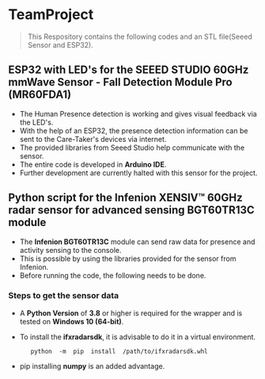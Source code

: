 # TeamProject
>This Respository contains the following codes and an STL file(Seeed Sensor and ESP32).

## ESP32 with LED's for the SEEED STUDIO 60GHz mmWave Sensor - Fall Detection Module Pro (MR60FDA1)
- The Human Presence detection is working and gives visual feedback via the LED's.
- With the help of an ESP32, the presence detection information can be sent to the Care-Taker's devices via internet.
- The provided libraries from Seeed Studio help communicate with the sensor.
- The entire code is developed in **Arduino IDE**.
- Further development are currently halted with this sensor for the project.
## Python script for the Infenion XENSIV™ 60GHz radar sensor for advanced sensing BGT60TR13C module
- The **Infenion BGT60TR13C** module can send raw data for presence and activity sensing to the console.
- This is possible by using the libraries provided for the sensor from Infenion.
- Before running the code, the following needs to be done.
### Steps to get the sensor data 
- A **Python Version** of **3.8** or higher is required for the wrapper and is tested on **Windows 10 (64-bit)**.
- To install the **ifxradarsdk**, it is advisable to do it in a virtual environment.

		 python  -m  pip  install  /path/to/ifxradarsdk.whl
- pip installing **numpy** is an added advantage.

